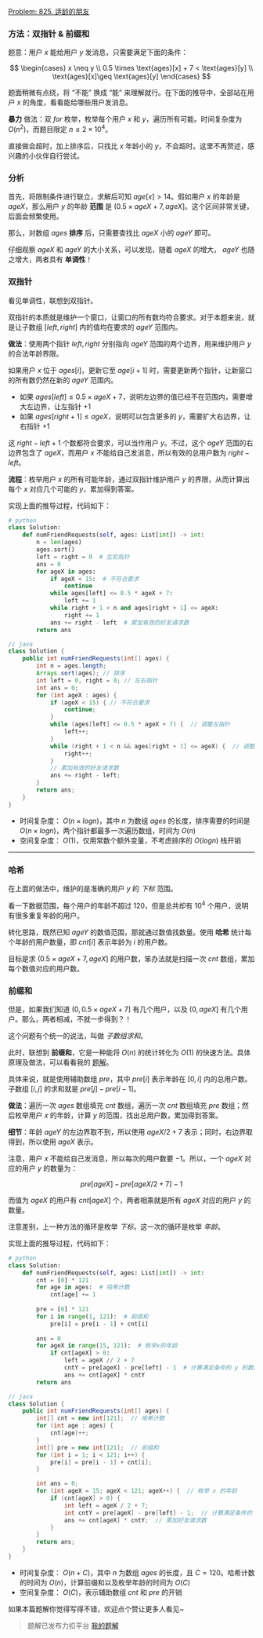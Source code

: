 [Problem: 825. 适龄的朋友](https://leetcode.cn/problems/friends-of-appropriate-ages/description/)

### 方法：双指针 & 前缀和

题意：用户 $x$ 能给用户 $y$ 发消息，只需要满足下面的条件：

$$
\begin{cases}
x \neq y \\
0.5 \times \text{ages}[x] + 7 < \text{ages}[y] \\
\text{ages}[x]\geq \text{ages}[y]
\end{cases}
$$

题面稍微有点绕，将 “不能” 换成 “能” 来理解就行。在下面的推导中，全部站在用户 $x$ 的角度，看看能给哪些用户发消息。

**暴力** 做法：双 $for$ 枚举，枚举每个用户 $x$ 和 $y$，遍历所有可能。时间复杂度为 $O(n^2)$，而题目限定 $n\leq 2\times 10^4$。

直接做会超时，加上排序后，只找比 $x$ 年龄小的 $y$，不会超时。这里不再赘述，感兴趣的小伙伴自行尝试。

### 分析

首先，将限制条件进行联立，求解后可知 $age[x]> 14$。假如用户 $x$ 的年龄是 $ageX$，那么用户 $y$ 的年龄 **范围** 是 $(0.5\times ageX+7,ageX]$。这个区间非常关键，后面会频繁使用。

那么，对数组 $ages$ **排序** 后，只需要查找比 $ageX$ 小的 $ageY$ 即可。

仔细观察 $ageX$ 和 $ageY$ 的大小关系，可以发现，随着 $ageX$ 的增大， $ageY$ 也随之增大，两者具有 **单调性**！

### 双指针

看见单调性，联想到双指针。

双指针的本质就是维护一个窗口，让窗口的所有数均符合要求。对于本题来说，就是让子数组 $[left,right]$ 内的值均在要求的 $ageY$ 范围内。

**做法**：使用两个指针 $left,right$ 分别指向 $ageY$ 范围的两个边界，用来维护用户 $y$ 的合法年龄界限。

如果用户 $x$ 位于 $ages[i]$，更新它至 $age[i+1]$ 时，需要更新两个指针，让新窗口的所有数仍然在新的 $ageY$ 范围内。

- 如果 $ages[left]\leq 0.5\times ageX + 7$，说明左边界的值已经不在范围内，需要增大左边界，让左指针 $+1$
- 如果 $ages[right+1]\leq ageX$，说明可以包含更多的 $y$，需要扩大右边界，让右指针 $+1$

这 $right-left+1$ 个数都符合要求，可以当作用户 $y$。不过，这个 $ageY$ 范围的右边界包含了 $ageX$，而用户 $x$ 不能给自己发消息，所以有效的总用户数为 $right-left$。

**流程**：枚举用户 $x$ 的所有可能年龄，通过双指针维护用户 $y$ 的界限，从而计算出每个 $x$ 对应几个可能的 $y$，累加得到答案。

实现上面的推导过程，代码如下：

```Python
# python
class Solution:
    def numFriendRequests(self, ages: List[int]) -> int:
        n = len(ages)
        ages.sort()
        left = right = 0  # 左右指针
        ans = 0
        for ageX in ages:
            if ageX < 15:  # 不符合要求
                continue
            while ages[left] <= 0.5 * ageX + 7:
                left += 1
            while right + 1 < n and ages[right + 1] <= ageX:
                right += 1
            ans += right - left  # 累加有效的好友请求数
        return ans
```

```Java
// java
class Solution {
    public int numFriendRequests(int[] ages) {
        int n = ages.length;
        Arrays.sort(ages); // 排序
        int left = 0, right = 0; // 左右指针
        int ans = 0;
        for (int ageX : ages) {
            if (ageX < 15) { // 不符合要求
                continue;
            }
            while (ages[left] <= 0.5 * ageX + 7) {  // 调整左指针
                left++;
            }
            while (right + 1 < n && ages[right + 1] <= ageX) {  // 调整右指针
                right++;
            }
            // 累加有效的好友请求数
            ans += right - left;
        }
        return ans;
    }
}
```

- 时间复杂度： $O(n\times logn)$，其中 $n$ 为数组 $ages$ 的长度，排序需要的时间是 $O(n\times logn)$，两个指针都最多一次遍历数组，时间为 $O(n)$
- 空间复杂度： $O(1)$，仅用常数个额外变量，不考虑排序的 $O(logn)$ 栈开销

---

### 哈希

在上面的做法中，维护的是准确的用户 $y$ 的 *下标* 范围。

看一下数据范围，每个用户的年龄不超过 $120$，但是总共却有 $10^4$ 个用户，说明有很多重复年龄的用户。

转化思路，既然已知 $ageY$ 的数值范围，那就通过数值找数量。使用 **哈希** 统计每个年龄的用户数量，即 $cnt[i]$ 表示年龄为 $i$ 的用户数。

目标是求 $(0.5\times ageX+7,ageX]$ 的用户数，笨办法就是扫描一次 $cnt$ 数组，累加每个数值对应的用户数。

### 前缀和

但是，如果我们知道 $(0,0.5\times ageX+7]$ 有几个用户，以及 $(0,ageX]$ 有几个用户。那么，两者相减，不就一步得到？！

这个问题有个统一的说法，叫做 *子数组求和*。

此时，联想到 **前缀和**，它是一种能将 $O(n)$ 的统计转化为 $O(1)$ 的快速方法。具体原理及做法，可以看看我的 [题解](https://leetcode.cn/problems/minimum-operations-to-make-all-array-elements-equal/solutions/2842529/pai-xu-qian-zhui-he-er-fen-fei-chang-qin-biux/)。

具体来说，就是使用辅助数组 $pre$，其中 $pre[i]$ 表示年龄在 $[0,i]$ 内的总用户数。子数组 $[i,j]$ 的求和就是 $pre[j]-pre[i-1]$。

**做法**：遍历一次 $ages$ 数组填充 $cnt$ 数组，遍历一次 $cnt$ 数组填充 $pre$ 数组；然后枚举用户 $x$ 的年龄，计算 $y$ 的范围，找出总用户数，累加得到答案。

**细节**：年龄 $ageY$ 的左边界取不到，所以使用 $ageX/2+7$ 表示；同时，右边界取得到，所以使用 $ageX$ 表示。

注意，用户 $x$ 不能给自己发消息，所以每次的用户数要 $-1$。所以，一个 $ageX$ 对应的用户 $y$ 的数量为：

$$
pre[ageX]-pre[ageX/2+7]-1
$$

而值为 $ageX$ 的用户有 $cnt[ageX]$ 个，两者相乘就是所有 $ageX$ 对应的用户 $y$ 的数量。

注意差别，上一种方法的循环是枚举 *下标*，这一次的循环是枚举 *年龄*。

实现上面的推导过程，代码如下：

```Python
# python
class Solution:
    def numFriendRequests(self, ages: List[int]) -> int:
        cnt = [0] * 121
        for age in ages:  # 哈希计数
            cnt[age] += 1
        
        pre = [0] * 121
        for i in range(1, 121):  # 前缀和
            pre[i] = pre[i - 1] + cnt[i]
        
        ans = 0
        for ageX in range(15, 121):  # 枚举x的年龄
            if cnt[ageX] > 0:
                left = ageX // 2 + 7
                cntY = pre[ageX] - pre[left] - 1  # 计算满足条件的 y 的数量
                ans += cnt[ageX] * cntY
        return ans
```

```Java
// java
class Solution {
    public int numFriendRequests(int[] ages) {
        int[] cnt = new int[121];  // 哈希计数
        for (int age : ages) {
            cnt[age]++;
        }
        int[] pre = new int[121];  // 前缀和
        for (int i = 1; i < 121; i++) {
            pre[i] = pre[i - 1] + cnt[i];
        }

        int ans = 0;
        for (int ageX = 15; ageX < 121; ageX++) {  // 枚举 x 的年龄
            if (cnt[ageX] > 0) {
                int left = ageX / 2 + 7;
                int cntY = pre[ageX] - pre[left] - 1;  // 计算满足条件的 y 的数量
                ans += cnt[ageX] * cntY;  // 累加好友请求数
            }
        }
        return ans;
    }
}
```

- 时间复杂度： $O(n + C)$，其中 $n$ 为数组 $ages$ 的长度，且 $C=120$。哈希计数的时间为 $O(n)$，计算前缀和以及枚举年龄的时间为 $O(C)$
- 空间复杂度： $O(C)$，表示辅助数组 $cnt$ 和 $pre$ 的开销

如果本篇题解你觉得写得不错，欢迎点个赞让更多人看见~

> 题解已发布力扣平台 [我的题解](https://leetcode.cn/problems/friends-of-appropriate-ages/solutions/2991330/shuang-jie-pai-xu-shuang-zhi-zhen-ha-xi-bu587/)
